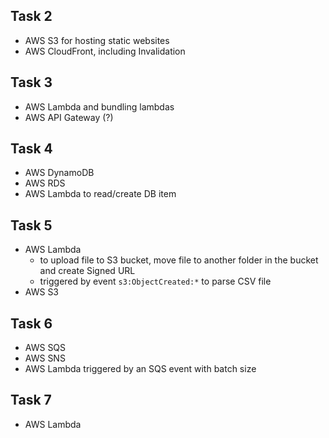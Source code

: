 ## Task 2

- AWS S3 for hosting static websites
- AWS CloudFront, including Invalidation

## Task 3

- AWS Lambda and bundling lambdas
- AWS API Gateway (?)

## Task 4

- AWS DynamoDB
- AWS RDS
- AWS Lambda to read/create DB item

## Task 5

- AWS Lambda
    - to upload file to S3 bucket, move file to another folder in the bucket and create Signed URL
    - triggered by event `s3:ObjectCreated:*` to parse CSV file
- AWS S3

## Task 6

- AWS SQS
- AWS SNS
- AWS Lambda triggered by an SQS event with batch size

## Task 7

- AWS Lambda
